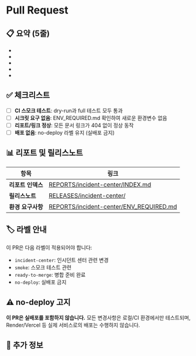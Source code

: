 # Pull Request

## 📋 요약 (5줄)
<!-- PR의 핵심 변경사항을 5줄 이내로 요약해주세요 -->
-
-
-
-
-

## ✅ 체크리스트

- [ ] **CI 스모크 테스트**: dry-run과 full 테스트 모두 통과
- [ ] **시크릿 요구 없음**: ENV_REQUIRED.md 확인하여 새로운 환경변수 없음
- [ ] **리포트/링크 정상**: 모든 문서 링크가 404 없이 정상 동작
- [ ] **배포 없음**: no-deploy 라벨 유지 (실배포 금지)

## 📊 리포트 및 릴리스노트

| 항목 | 링크 |
|------|------|
| **리포트 인덱스** | [REPORTS/incident-center/INDEX.md](../REPORTS/incident-center/INDEX.md) |
| **릴리스노트** | [RELEASES/incident-center/](../RELEASES/incident-center/) |
| **환경 요구사항** | [REPORTS/incident-center/ENV_REQUIRED.md](../REPORTS/incident-center/ENV_REQUIRED.md) |

## 🏷️ 라벨 안내

이 PR은 다음 라벨이 적용되어야 합니다:
- `incident-center`: 인시던트 센터 관련 변경
- `smoke`: 스모크 테스트 관련
- `ready-to-merge`: 병합 준비 완료
- `no-deploy`: 실배포 금지

## ⚠️ no-deploy 고지

**이 PR은 실배포를 포함하지 않습니다.** 모든 변경사항은 로컬/CI 환경에서만 테스트되며, Render/Vercel 등 실제 서비스로의 배포는 수행하지 않습니다.

## 📝 추가 정보

<!-- 필요시 추가 설명을 작성해주세요 -->